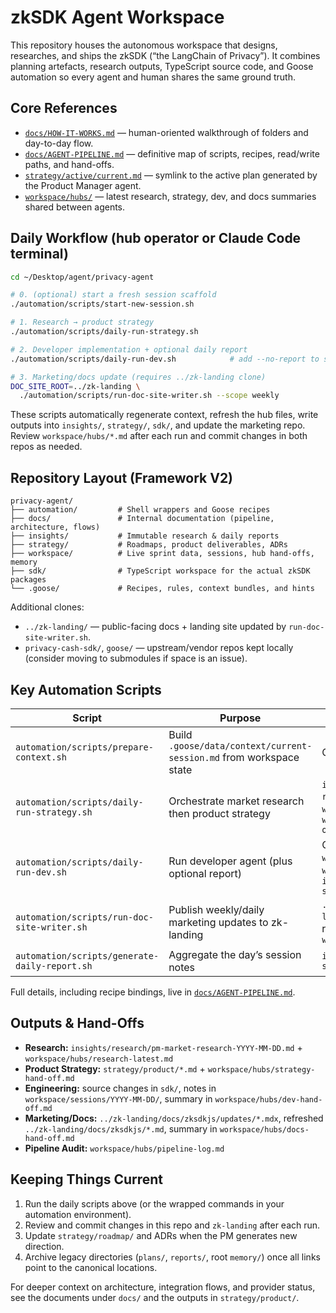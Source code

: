 
# zkSDK Agent Workspace

This repository houses the autonomous workspace that designs, researches, and ships the zkSDK (“the LangChain of Privacy”). It combines planning artefacts, research outputs, TypeScript source code, and Goose automation so every agent and human shares the same ground truth.

## Core References

- [`docs/HOW-IT-WORKS.md`](./HOW-IT-WORKS.md) — human-oriented walkthrough of folders and day-to-day flow.
- [`docs/AGENT-PIPELINE.md`](./docs/AGENT-PIPELINE.md) — definitive map of scripts, recipes, read/write paths, and hand-offs.
- [`strategy/active/current.md`](./strategy/active/current.md) — symlink to the active plan generated by the Product Manager agent.
- [`workspace/hubs/`](./workspace/hubs) — latest research, strategy, dev, and docs summaries shared between agents.

## Daily Workflow (hub operator or Claude Code terminal)

```bash
cd ~/Desktop/agent/privacy-agent

# 0. (optional) start a fresh session scaffold
./automation/scripts/start-new-session.sh

# 1. Research → product strategy
./automation/scripts/daily-run-strategy.sh

# 2. Developer implementation + optional daily report
./automation/scripts/daily-run-dev.sh            # add --no-report to skip the summary

# 3. Marketing/docs update (requires ../zk-landing clone)
DOC_SITE_ROOT=../zk-landing \
  ./automation/scripts/run-doc-site-writer.sh --scope weekly
```

These scripts automatically regenerate context, refresh the hub files, write outputs into `insights/`, `strategy/`, `sdk/`, and update the marketing repo. Review `workspace/hubs/*.md` after each run and commit changes in both repos as needed.

## Repository Layout (Framework V2)

```
privacy-agent/
├── automation/         # Shell wrappers and Goose recipes
├── docs/               # Internal documentation (pipeline, architecture, flows)
├── insights/           # Immutable research & daily reports
├── strategy/           # Roadmaps, product deliverables, ADRs
├── workspace/          # Live sprint data, sessions, hub hand-offs, memory
├── sdk/                # TypeScript workspace for the actual zkSDK packages
└── .goose/             # Recipes, rules, context bundles, and hints
```

Additional clones:
- `../zk-landing/` — public-facing docs + landing site updated by `run-doc-site-writer.sh`.
- `privacy-cash-sdk/`, `goose/` — upstream/vendor repos kept locally (consider moving to submodules if space is an issue).

## Key Automation Scripts

| Script | Purpose | Primary Outputs |
|--------|---------|-----------------|
| `automation/scripts/prepare-context.sh` | Build `.goose/data/context/current-session.md` from workspace state | Context bundle |
| `automation/scripts/daily-run-strategy.sh` | Orchestrate market research then product strategy | `insights/research/pm-market-research-*.md`, `strategy/product/*`, `workspace/hubs/research-latest.md`, `workspace/hubs/strategy-hand-off.md` |
| `automation/scripts/daily-run-dev.sh` | Run developer agent (plus optional report) | Code in `sdk/**`, `workspace/sessions/…`, `workspace/hubs/dev-hand-off.md`, `insights/daily/YYYY/MM/DD/daily-summary.md` |
| `automation/scripts/run-doc-site-writer.sh` | Publish weekly/daily marketing updates to zk-landing | `../zk-landing/docs/zksdkjs/updates/*.mdx`, refreshed overview copy, `workspace/hubs/docs-hand-off.md` |
| `automation/scripts/generate-daily-report.sh` | Aggregate the day’s session notes | `insights/daily/YYYY/MM-DD/daily-summary.md` |

Full details, including recipe bindings, live in [`docs/AGENT-PIPELINE.md`](./docs/AGENT-PIPELINE.md).

## Outputs & Hand-Offs

- **Research:** `insights/research/pm-market-research-YYYY-MM-DD.md` + `workspace/hubs/research-latest.md`
- **Product Strategy:** `strategy/product/*.md` + `workspace/hubs/strategy-hand-off.md`
- **Engineering:** source changes in `sdk/`, notes in `workspace/sessions/YYYY-MM-DD/`, summary in `workspace/hubs/dev-hand-off.md`
- **Marketing/Docs:** `../zk-landing/docs/zksdkjs/updates/*.mdx`, refreshed `../zk-landing/docs/zksdkjs/*.md`, summary in `workspace/hubs/docs-hand-off.md`
- **Pipeline Audit:** `workspace/hubs/pipeline-log.md`

## Keeping Things Current

1. Run the daily scripts above (or the wrapped commands in your automation environment).
2. Review and commit changes in this repo and `zk-landing` after each run.
3. Update `strategy/roadmap/` and ADRs when the PM generates new direction.
4. Archive legacy directories (`plans/`, `reports/`, root `memory/`) once all links point to the canonical locations.

For deeper context on architecture, integration flows, and provider status, see the documents under `docs/` and the outputs in `strategy/product/`.
